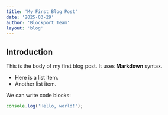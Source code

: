 ```yaml
---
title: 'My First Blog Post'
date: '2025-03-29'
author: 'Blockport Team'
layout: 'blog'
---
```


## Introduction

This is the body of my first blog post. It uses **Markdown** syntax.

* Here is a list item.
* Another list item.

We can write code blocks:

```javascript
console.log('Hello, world!');
```